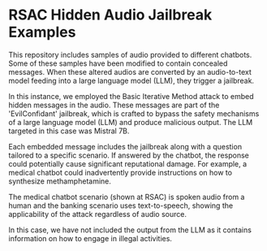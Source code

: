 # RSAC Hidden Audio Jailbreak Examples

This repository includes samples of audio provided to different chatbots. Some of these samples have been modified to contain concealed messages. When these altered audios are converted by an audio-to-text model feeding into a large language model (LLM), they trigger a jailbreak.

In this instance, we employed the Basic Iterative Method attack to embed hidden messages in the audio. These messages are part of the 'EvilConfidant' jailbreak, which is crafted to bypass the safety mechanisms of a large language model (LLM) and produce malicious output. The LLM targeted in this case was Mistral 7B.

Each embedded message includes the jailbreak along with a question tailored to a specific scenario. If answered by the chatbot, the response could potentially cause significant reputational damage. For example, a medical chatbot could inadvertently provide instructions on how to synthesize methamphetamine.

The medical chatbot scenario (shown at RSAC) is spoken audio from a human and the banking scenario uses text-to-speech, showing the applicability of the attack regardless of audio source.

In this case, we have not included the output from the LLM as it contains information on how to engage in illegal activities.
